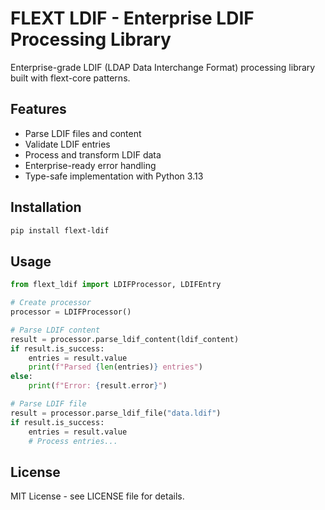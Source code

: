 # FLEXT LDIF - Enterprise LDIF Processing Library

Enterprise-grade LDIF (LDAP Data Interchange Format) processing library built with flext-core patterns.

## Features

- Parse LDIF files and content
- Validate LDIF entries
- Process and transform LDIF data
- Enterprise-ready error handling
- Type-safe implementation with Python 3.13

## Installation

```bash
pip install flext-ldif
```

## Usage

```python
from flext_ldif import LDIFProcessor, LDIFEntry

# Create processor
processor = LDIFProcessor()

# Parse LDIF content
result = processor.parse_ldif_content(ldif_content)
if result.is_success:
    entries = result.value
    print(f"Parsed {len(entries)} entries")
else:
    print(f"Error: {result.error}")

# Parse LDIF file
result = processor.parse_ldif_file("data.ldif")
if result.is_success:
    entries = result.value
    # Process entries...
```

## License

MIT License - see LICENSE file for details.